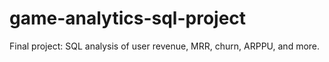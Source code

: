 # game-analytics-sql-project
Final project: SQL analysis of user revenue, MRR, churn, ARPPU, and more.

